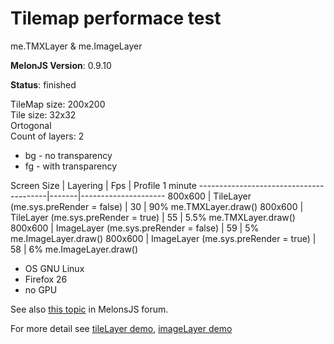 # Tilemap performace test
me.TMXLayer & me.ImageLayer

**MelonJS Version**: 0.9.10

**Status**: finished

TileMap size: 200x200<br>
Tile size: 32x32<br>
Ortogonal<br>
Count of layers: 2
- bg - no transparency
- fg - with transparency

Screen Size	|	Layering								|	Fps	|	Profile 1 minute
----------------------------------------|-------|---------------------
800x600		|	TileLayer (me.sys.preRender = false)	|	30	|	90% me.TMXLayer.draw()
800x600		|	TileLayer (me.sys.preRender = true)		|	55	|	5.5% me.TMXLayer.draw()
800x600		|	ImageLayer (me.sys.preRender = false)	|	59	|	5% me.ImageLayer.draw()
800x600		|	ImageLayer (me.sys.preRender = true)	|	58	|	6% me.ImageLayer.draw()

- OS GNU Linux
- Firefox 26
- no GPU

See also [this topic](https://groups.google.com/forum/#!topic/melonjs/fHLhNjVL6zc) in MelonsJS forum.

For more detail see [tileLayer demo](https://github.com/Kibo/melonjs-cookbook/tree/master/cookbook/tilemapPerformanceTest/tileLayer), [imageLayer demo](https://github.com/Kibo/melonjs-cookbook/tree/master/cookbook/tilemapPerformanceTest/imageLayer)
